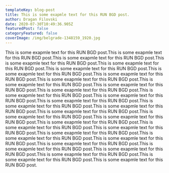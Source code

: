 ```yaml
---
templateKey: blog-post
title: This is some exapmle text for this RUN BGD post.
author: Dragan Filovski
date: 2020-07-30T10:49:36.905Z
featuredPost: false
categoryFeatured: false
coverImage: /img/belgrade-1348159_1920.jpg
---
```

This is some exapmle text for this RUN BGD post.This is some exapmle text for this RUN BGD post.This is some exapmle text for this RUN BGD post.This is some exapmle text for this RUN BGD post.This is some exapmle text for this RUN BGD post.This is some exapmle text for this RUN BGD post.This is some exapmle text for this RUN BGD post.This is some exapmle text for this RUN BGD post.This is some exapmle text for this RUN BGD post.This is some exapmle text for this RUN BGD post.This is some exapmle text for this RUN BGD post.This is some exapmle text for this RUN BGD post.This is some exapmle text for this RUN BGD post.This is some exapmle text for this RUN BGD post.This is some exapmle text for this RUN BGD post.This is some exapmle text for this RUN BGD post.This is some exapmle text for this RUN BGD post.This is some exapmle text for this RUN BGD post.This is some exapmle text for this RUN BGD post.This is some exapmle text for this RUN BGD post.This is some exapmle text for this RUN BGD post.This is some exapmle text for this RUN BGD post.This is some exapmle text for this RUN BGD post.This is some exapmle text for this RUN BGD post.This is some exapmle text for this RUN BGD post.This is some exapmle text for this RUN BGD post.This is some exapmle text for this RUN BGD post.This is some exapmle text for this RUN BGD post.This is some exapmle text for this RUN BGD post.This is some exapmle text for this RUN BGD post.This is some exapmle text for this RUN BGD post.This is some exapmle text for this RUN BGD post.